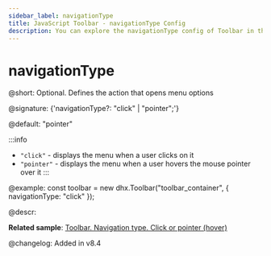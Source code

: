 ```yaml
---
sidebar_label: navigationType
title: JavaScript Toolbar - navigationType Config 
description: You can explore the navigationType config of Toolbar in the documentation of the DHTMLX JavaScript UI library. Browse developer guides and API reference, try out code examples and live demos, and download a free 30-day evaluation version of DHTMLX Suite.
---
```


# navigationType

@short: Optional. Defines the action that opens menu options

@signature: {'navigationType?: "click" | "pointer";'}

@default: "pointer"

:::info
- `"click"` - displays the menu when a user clicks on it 
- `"pointer"` - displays the menu when a user hovers the mouse pointer over it
:::

@example:
const toolbar = new dhx.Toolbar("toolbar_container", {
    navigationType: "click"
});

@descr:

**Related sample**: [Toolbar. Navigation type. Click or pointer (hover)](https://snippet.dhtmlx.com/co782d78)

@changelog: Added in v8.4